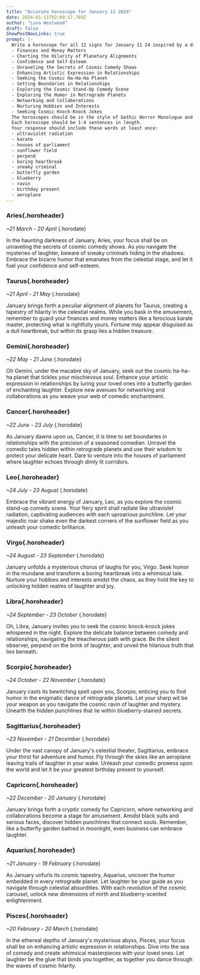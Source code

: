 ```yaml
---
title: "Accurate horoscope for January 11 2024"
date: 2024-01-11T02:09:17.769Z
author: "Luna Westwood"
draft: false
ShowPostNavLinks: true
prompt: |-
  Write a horoscope for all 12 signs for January 11 24 inspired by a different focus for each. Ensure you do not include the focus in the response:
  - Finances and Money Matters
  - Charting the Hilarity of Planetary Alignments
  - Confidence and Self-Esteem
  - Unraveling the Secrets of Cosmic Comedy Shows
  - Enhancing Artistic Expression in Relationships
  - Seeking the Cosmic Ha-Ha-Ha Planet
  - Setting Boundaries in Relationships
  - Exploring the Cosmic Stand-Up Comedy Scene
  - Exploring the Humor in Retrograde Planets
  - Networking and Collaborations
  - Nurturing Hobbies and Interests
  - Seeking Cosmic Knock-Knock Jokes
  The horoscopes should be in the style of Gothic Horror Monologue and the mood of content
  Each horoscope should be 1-4 sentences in length.
  Your response should include these words at least once:
  - ultraviolet radiation
  - karate
  - houses of parliament
  - sunflower field
  - perpend
  - boring heartbreak
  - sneaky criminal
  - butterfly garden
  - blueberry
  - ravin
  - birthday present
  - aeroplane
---
```


### Aries{.horoheader}

*~21 March - 20 April*
{.horodate}

In the haunting darkness of January, Aries, your focus shall be on unraveling the secrets of cosmic comedy shows. As you navigate the mysteries of laughter, beware of sneaky criminals hiding in the shadows. Embrace the bizarre humor that emanates from the celestial stage, and let it fuel your confidence and self-esteem.


### Taurus{.horoheader}

*~21 April - 21 May*
{.horodate}

January brings forth a peculiar alignment of planets for Taurus, creating a tapestry of hilarity in the celestial realms. While you bask in the amusement, remember to guard your finances and money matters like a ferocious karate master, protecting what is rightfully yours. Fortune may appear disguised as a dull heartbreak, but within its grasp lies a hidden treasure.


### Gemini{.horoheader}

*~22 May - 21 June*
{.horodate}

Oh Gemini, under the macabre sky of January, seek out the cosmic ha-ha-ha planet that tickles your mischievous soul. Enhance your artistic expression in relationships by luring your loved ones into a butterfly garden of enchanting laughter. Explore new avenues for networking and collaborations as you weave your web of comedic enchantment.


### Cancer{.horoheader}

*~22 June - 23 July*
{.horodate}

As January dawns upon us, Cancer, it is time to set boundaries in relationships with the precision of a seasoned comedian. Unravel the comedic tales hidden within retrograde planets and use their wisdom to protect your delicate heart. Dare to venture into the houses of parliament where laughter echoes through dimly lit corridors.


### Leo{.horoheader}

*~24 July - 23 August*
{.horodate}

Embrace the vibrant energy of January, Leo, as you explore the cosmic stand-up comedy scene. Your fiery spirit shall radiate like ultraviolet radiation, captivating audiences with each uproarious punchline. Let your majestic roar shake even the darkest corners of the sunflower field as you unleash your comedic brilliance.


### Virgo{.horoheader}

*~24 August - 23 September*
{.horodate}

January unfolds a mysterious chorus of laughs for you, Virgo. Seek humor in the mundane and transform a boring heartbreak into a whimsical tale. Nurture your hobbies and interests amidst the chaos, as they hold the key to unlocking hidden realms of laughter and joy.


### Libra{.horoheader}

*~24 September - 23 October*
{.horodate}

Oh, Libra, January invites you to seek the cosmic knock-knock jokes whispered in the night. Explore the delicate balance between comedy and relationships, navigating the treacherous path with grace. Be the silent observer, perpend on the brink of laughter, and unveil the hilarious truth that lies beneath.


### Scorpio{.horoheader}

*~24 October - 22 November*
{.horodate}

January casts its bewitching spell upon you, Scorpio, enticing you to find humor in the enigmatic dance of retrograde planets. Let your sharp wit be your weapon as you navigate the cosmic ravin of laughter and mystery. Unearth the hidden punchlines that lie within blueberry-stained secrets.


### Sagittarius{.horoheader}

*~23 November - 21 December*
{.horodate}

Under the vast canopy of January's celestial theater, Sagittarius, embrace your thirst for adventure and humor. Fly through the skies like an aeroplane leaving trails of laughter in your wake. Unleash your comedic prowess upon the world and let it be your greatest birthday present to yourself.


### Capricorn{.horoheader}

*~22 December - 20 January*
{.horodate}

January brings forth a cryptic comedy for Capricorn, where networking and collaborations become a stage for amusement. Amidst black suits and serious faces, discover hidden punchlines that connect souls. Remember, like a butterfly garden bathed in moonlight, even business can embrace laughter.


### Aquarius{.horoheader}

*~21 January - 19 February*
{.horodate}

As January unfurls its cosmic tapestry, Aquarius, uncover the humor embedded in every retrograde planet. Let laughter be your guide as you navigate through celestial absurdities. With each revolution of the cosmic carousel, unlock new dimensions of mirth and blueberry-scented enlightenment.


### Pisces{.horoheader}

*~20 February - 20 March*
{.horodate}

In the ethereal depths of January's mysterious abyss, Pisces, your focus shall be on enhancing artistic expression in relationships. Dive into the sea of comedy and create whimsical masterpieces with your loved ones. Let laughter be the glue that binds you together, as together you dance through the waves of cosmic hilarity.

